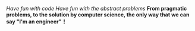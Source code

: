 *Have fun with code*
*Have fun with the abstract problems*
**From pragmatic problems, to the solution by computer science, the only way that we can say "I'm an engineer"！**
